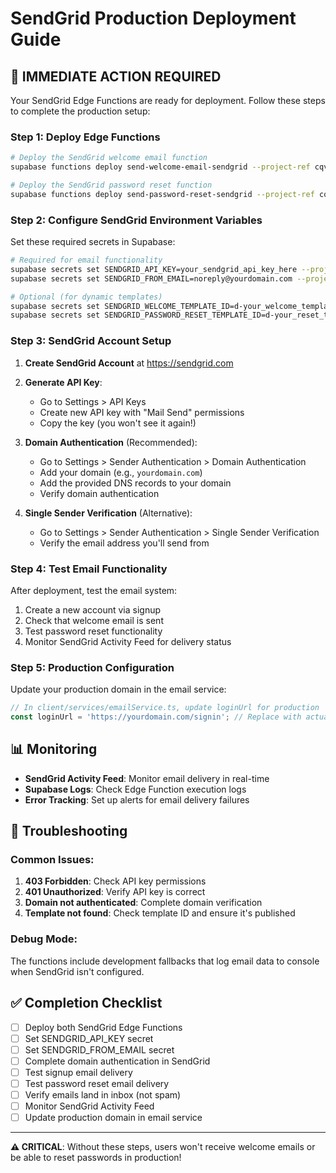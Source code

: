 # SendGrid Production Deployment Guide

## 🚀 **IMMEDIATE ACTION REQUIRED**

Your SendGrid Edge Functions are ready for deployment. Follow these steps to complete the production setup:

### **Step 1: Deploy Edge Functions**

```bash
# Deploy the SendGrid welcome email function
supabase functions deploy send-welcome-email-sendgrid --project-ref cqvufndxjakdbmbjhwlx

# Deploy the SendGrid password reset function  
supabase functions deploy send-password-reset-sendgrid --project-ref cqvufndxjakdbmbjhwlx
```

### **Step 2: Configure SendGrid Environment Variables**

Set these required secrets in Supabase:

```bash
# Required for email functionality
supabase secrets set SENDGRID_API_KEY=your_sendgrid_api_key_here --project-ref cqvufndxjakdbmbjhwlx
supabase secrets set SENDGRID_FROM_EMAIL=noreply@yourdomain.com --project-ref cqvufndxjakdbmbjhwlx

# Optional (for dynamic templates)
supabase secrets set SENDGRID_WELCOME_TEMPLATE_ID=d-your_welcome_template_id --project-ref cqvufndxjakdbmbjhwlx
supabase secrets set SENDGRID_PASSWORD_RESET_TEMPLATE_ID=d-your_reset_template_id --project-ref cqvufndxjakdbmbjhwlx
```

### **Step 3: SendGrid Account Setup**

1. **Create SendGrid Account** at https://sendgrid.com
2. **Generate API Key**:
   - Go to Settings > API Keys
   - Create new API key with "Mail Send" permissions
   - Copy the key (you won't see it again!)

3. **Domain Authentication** (Recommended):
   - Go to Settings > Sender Authentication > Domain Authentication
   - Add your domain (e.g., `yourdomain.com`)
   - Add the provided DNS records to your domain
   - Verify domain authentication

4. **Single Sender Verification** (Alternative):
   - Go to Settings > Sender Authentication > Single Sender Verification
   - Verify the email address you'll send from

### **Step 4: Test Email Functionality**

After deployment, test the email system:

1. Create a new account via signup
2. Check that welcome email is sent
3. Test password reset functionality
4. Monitor SendGrid Activity Feed for delivery status

### **Step 5: Production Configuration**

Update your production domain in the email service:

```typescript
// In client/services/emailService.ts, update loginUrl for production
const loginUrl = 'https://yourdomain.com/signin'; // Replace with actual production URL
```

## 📊 **Monitoring**

- **SendGrid Activity Feed**: Monitor email delivery in real-time
- **Supabase Logs**: Check Edge Function execution logs
- **Error Tracking**: Set up alerts for email delivery failures

## 🔧 **Troubleshooting**

### Common Issues:

1. **403 Forbidden**: Check API key permissions
2. **401 Unauthorized**: Verify API key is correct
3. **Domain not authenticated**: Complete domain verification
4. **Template not found**: Check template ID and ensure it's published

### Debug Mode:

The functions include development fallbacks that log email data to console when SendGrid isn't configured.

## ✅ **Completion Checklist**

- [ ] Deploy both SendGrid Edge Functions
- [ ] Set SENDGRID_API_KEY secret
- [ ] Set SENDGRID_FROM_EMAIL secret  
- [ ] Complete domain authentication in SendGrid
- [ ] Test signup email delivery
- [ ] Test password reset email delivery
- [ ] Verify emails land in inbox (not spam)
- [ ] Monitor SendGrid Activity Feed
- [ ] Update production domain in email service

---

**⚠️ CRITICAL**: Without these steps, users won't receive welcome emails or be able to reset passwords in production!
